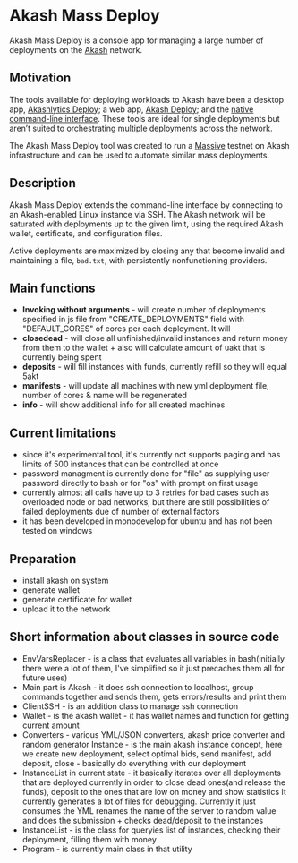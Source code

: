 # Akash Mass Deploy

Akash Mass Deploy is a console app for managing a large number of deployments on the
[Akash](https://akash.network/) network.

## Motivation

The tools available for deploying workloads to Akash have been a desktop app,
[Akashlytics Deploy](https://github.com/Akashlytics/akashlytics-deploy); a web app,
[Akash Deploy](https://github.com/spacepotahto/akash-deploy-ui); and the
[native command-line interface](https://github.com/ovrclk/docs/blob/master/general-commands.md).
These tools are ideal for single deployments but aren’t suited to orchestrating multiple deployments
across the network.

The Akash Mass Deploy tool was created to run a [Massive](https://joinmassive.com/) testnet on Akash
infrastructure and can be used to automate similar mass deployments.

## Description

Akash Mass Deploy extends the command-line interface by connecting to an Akash-enabled Linux
instance via SSH. The Akash network will be saturated with deployments up to the given limit, using
the required Akash wallet, certificate, and configuration files.

Active deployments are maximized by closing any that become invalid and maintaining a file,
`bad.txt`, with persistently nonfunctioning providers.

## Main functions
 - **Invoking without arguments** - will create number of deployments specified in js file from "CREATE_DEPLOYMENTS" field with "DEFAULT_CORES" of cores per each deployment. It will
 - **closedead** - will close all unfinished/invalid instances and return money from them to the wallet + also will calculate amount of uakt that is currently being spent
 - **deposits** - will fill instances with funds, currently refill so they will equal 5akt
 - **manifests** - will update all machines with new yml deployment file, number of cores & name will be regenerated
 - **info** - will show additional info for all created machines
 
## Current limitations 

 - since it's experimental tool, it's currently not supports paging and
   has limits of 500 instances that can be controlled at once
 - password managment is currently done for "file" as supplying user
   password directly to bash or for "os" with prompt on first usage
 - currently almost all calls have up to 3 retries for bad cases such as overloaded node or bad networks, but there are still possibilities of failed deployments due of number of external factors   
 - it has been developed in monodevelop for ubuntu and has not been tested on windows
## Preparation

 - install akash on system
 - generate wallet
 - generate certificate for wallet
 - upload it to the network
## Short information about classes in source code

 - EnvVarsReplacer - is a class that evaluates all variables in bash(initially there were a lot of them, I've simplified so it just precaches them all for future uses)
 - Main part is Akash - it does ssh connection to localhost, group commands together and sends them, gets errors/results and print them
 - ClientSSH - is an addition class to manage ssh connection
 - Wallet - is the akash wallet - it has wallet names and function for getting current amount
 - Converters - various YML/JSON converters, akash price converter and random generator
Instance - is the main akash instance concept, here we create new deployment, select optimal bids, send manifest, add deposit, close - basically do everything with our deployment
 - InstanceList in current state - it basically iterates over all deployments that are deployed currently in order to close dead ones(and release the funds), deposit to the ones that are low on money and show statistics
It currently generates a lot of files for debugging.
Currently it just consumes the YML renames the name of the server to random value and does the submission + checks dead/deposit to the instances
 - InstanceList - is the class for queryies list of instances, checking their deployment, filling them with money
 - Program - is currently main class in that utility
 
